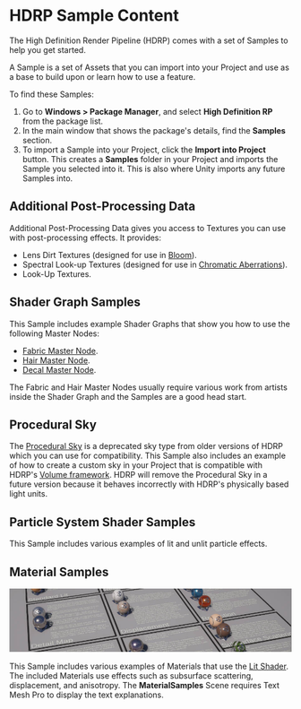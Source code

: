 # HDRP Sample Content

The High Definition Render Pipeline (HDRP) comes with a set of Samples to help you get started.

A Sample is a set of Assets that you can import into your Project and use as a base to build upon or learn how to use a feature.

To find these Samples:

1. Go to **Windows > Package Manager**, and select **High Definition RP** from the package list.
2. In the main window that shows the package's details, find the **Samples** section.
3. To import a Sample into your Project, click the **Import into Project** button. This creates a **Samples** folder in your Project and imports the Sample you selected into it. This is also where Unity imports any future Samples into.

## Additional Post-Processing Data

Additional Post-Processing Data gives you access to Textures you can use with post-processing effects. It provides:

- Lens Dirt Textures (designed for use in [Bloom](Post-Processing-Bloom.html)).
- Spectral Look-up Textures (designed for use in [Chromatic Aberrations](Post-Processing-Chromatic-Aberration.html)).
- Look-Up Textures.

## Shader Graph Samples

This Sample includes example Shader Graphs that show you how to use the following Master Nodes: 

* [Fabric Master Node](Master-Node-Fabric.html).
* [Hair Master Node](Master-Node-Hair.html).
* [Decal Master Node](Master-Node-Decal.html).

The Fabric and Hair Master Nodes usually require various work from artists inside the Shader Graph and the Samples are a good head start.

## Procedural Sky

The [Procedural Sky](Override-Procedural-Sky.html) is a deprecated sky type from older versions of HDRP which you can use for compatibility. This Sample also includes an example of how to create a custom sky in your Project that is compatible with HDRP's [Volume framework](Volumes.html). HDRP will remove the Procedural Sky in a future version because it behaves incorrectly with HDRP's physically based light units.

## Particle System Shader Samples

This Sample includes various examples of lit and unlit particle effects.

## Material Samples

![Material Samples](Images/MaterialSamples.png)

This Sample includes various examples of Materials that use the [Lit Shader](Lit-Shader.html). The included Materials use effects such as subsurface scattering, displacement, and anisotropy. The **MaterialSamples** Scene requires Text Mesh Pro to display the text explanations.

